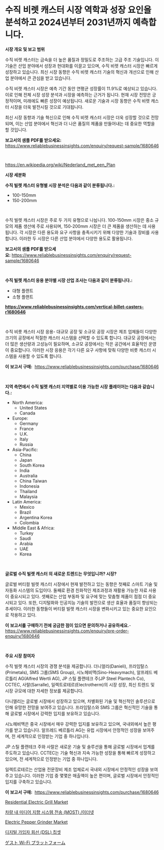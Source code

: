 <p><h1>수직 비렛 캐스터 시장 역학과 성장 요인을 분석하고 2024년부터 2031년까지 예측합니다.</h1></p><p><strong>시장 개요 및 보고 범위</strong></p>
<p><p>수직 비렛 캐스터는 금속을 더 높은 품질과 정밀도로 주조하는 고급 주조 기술입니다. 이 기술은 산업 분야에서 성장과 현대화를 이끌고 있으며, 수직 비렛 캐스터 시장은 빠르게 성장하고 있습니다. 최신 시장 동향은 수직 비렛 캐스터 기술의 혁신과 개선으로 인해 산업 분야에서 큰 관심을 받고 있습니다.</p><p>수직 비렛 캐스터 시장은 예측 기간 동안 연평균 성장률이 11.9%로 예상되고 있습니다. 이로 인해 전체 시장 성장 분석과 시장을 예측하는 근거가 됩니다. 현재 시장 전망은 긍정적이며, 미래에도 빠른 성장이 예상됩니다. 새로운 기술과 시장 동향은 수직 비렛 캐스터 시장을 더욱 발전시킬 것으로 기대됩니다.</p><p>최신 시장 동향과 기술 혁신으로 인해 수직 비렛 캐스터 시장은 더욱 성장할 것으로 전망되며, 이는 산업 분야에서 혁신과 더 나은 품질의 제품을 만들어내는 데 중요한 역할을 할 것입니다.</p></p>
<p><strong>보고서의 샘플 PDF를 받으세요:</strong> <a href="https://www.reliablebusinessinsights.com/enquiry/request-sample/1680646">https://www.reliablebusinessinsights.com/enquiry/request-sample/1680646</a></p>
<p>&nbsp;</p>
<p><a href="https://en.wikipedia.org/wiki/Nederland_met_een_Plan">https://en.wikipedia.org/wiki/Nederland_met_een_Plan</a></p>
<p><strong>시장 세분화</strong></p>
<p><strong>수직 빌렛 캐스터 유형별 시장 분석은 다음과 같이 분류됩니다.:</strong></p>
<p><ul><li>100-150mm</li><li>150-200mm</li></ul></p>
<p>&nbsp;</p>
<p><p>수직 빌렛 캐스터 시장은 주로 두 가지 유형으로 나뉩니다. 100-150mm 시장은 중소 규모의 제품 생산에 주로 사용되며, 150-200mm 시장은 더 큰 제품을 생산하는 데 사용됩니다. 각 시장은 다른 용도와 요구 사항을 충족시키기 위해 다양한 기술과 장비를 사용합니다. 이러한 두 시장은 다른 산업 분야에서 다양한 용도로 활용됩니다.</p></p>
<p><strong>보고서의 샘플 PDF를 받으세요:</strong>&nbsp;<a href="https://www.reliablebusinessinsights.com/enquiry/request-sample/1680646">https://www.reliablebusinessinsights.com/enquiry/request-sample/1680646</a></p>
<p>&nbsp;</p>
<p><strong> 수직 빌렛 캐스터 응용 분야별 시장 산업 조사는 다음과 같이 분류됩니다.:</strong></p>
<p><ul><li>대형 플랜트</li><li>소형 플랜트</li></ul></p>
<p><strong><a href="https://www.reliablebusinessinsights.com/vertical-billet-casters-r1680646">https://www.reliablebusinessinsights.com/vertical-billet-casters-r1680646</a></strong></p>
<p>&nbsp;</p>
<p><p>수직 비릇 캐스터 시장 응용- 대규모 공장 및 소규모 공장 시장은 제조 업체들이 다양한 크기의 공장에서 적절한 캐스터 시스템을 선택할 수 있도록 합니다. 대규모 공장에서는 더 많은 생산량과 고성능이 필요하며, 소규모 공장에서는 작은 공간에서 효율적인 운영이 중요합니다. 이러한 시장 응용은 각기 다른 요구 사항에 맞춰 다양한 비릇 캐스터 시스템을 사용할 수 있도록 합니다.</p></p>
<p><strong>이 보고서 구매:</strong>&nbsp; <a href="https://www.reliablebusinessinsights.com/purchase/1680646">https://www.reliablebusinessinsights.com/purchase/1680646</a></p>
<p>&nbsp;</p>
<p><strong>지역 측면에서 수직 빌렛 캐스터 지역별로 이용 가능한 시장 플레이어는 다음과 같습니다.:</strong></p>
<p><ul>
    <li>
        North America:
        <ul>
            <li>United States</li>
            <li>Canada</li>
        </ul>
    </li>
    <li>
        Europe:
        <ul>
            <li>Germany</li>
            <li>France</li>
            <li>U.K.</li>
            <li>Italy</li>
            <li>Russia</li>
        </ul>
    </li>
    <li>
        Asia-Pacific:
        <ul>
            <li>China</li>
            <li>Japan</li>
            <li>South Korea</li>
            <li>India</li>
            <li>Australia</li>
            <li>China Taiwan</li>
            <li>Indonesia</li>
            <li>Thailand</li>
            <li>Malaysia</li>
        </ul>
    </li>
    <li>
        Latin America:
        <ul>
            <li>Mexico</li>
            <li>Brazil</li>
            <li>Argentina Korea</li>
            <li>Colombia</li>
        </ul>
    </li>
    <li>
        Middle East & Africa:
        <ul>
            <li>Turkey</li>
            <li>Saudi</li>
            <li>Arabia</li>
            <li>UAE</li>
            <li>Korea</li>
        </ul>
    </li>
    </ul></p>
<p>&nbsp;</p>
<p><strong>글로벌 수직 빌렛 캐스터 의 새로운 트렌드는 무엇입니까? 시장?</strong></p>
<p><p>글로벌 버티컬 빌렛 캐스터 시장에서 현재 발전하고 있는 동향은 첫째로 스마트 기술 및 자동화 시스템의 도입이다. 둘째로 환경 친화적인 제조과정과 재활용 가능한 자료 사용이 중요시되고 있다. 셋째로는 산업 부동파 및 요구에 맞는 맞춤형 제품이 점점 더 중요시되고 있다. 또한, 디지털화와 인공지능 기술의 발전으로 생산 효율과 품질이 향상되는 추세이다. 이러한 동향들이 버티컬 빌렛 캐스터 시장을 변화시키고 있는 중요한 요인으로 작용하고 있다.</p></p>
<p><strong>이 보고서를 구매하기 전에 궁금한 점이 있으면 문의하거나 공유하세요.</strong>- <a href="https://www.reliablebusinessinsights.com/enquiry/pre-order-enquiry/1680646">https://www.reliablebusinessinsights.com/enquiry/pre-order-enquiry/1680646</a></p>
<p>&nbsp;</p>
<p><strong>주요 시장 참여자</strong></p>
<p><p>수직 빌렛 캐스터 시장의 경쟁 분석을 제공합니다. 더니얼리(Danieli), 프라임탈스(Primetals), SMS 그룹(SMS Group), 시노헤비맥(Sino-Heavymach), 알프레드 베르틀리 AG(Alfred Wertli AG), JP 스틸 플랜테크 주(JP Steel Plantech Co), CCTEC, 사랄(Sarralle), 일렉트로테르(Electrotherm)의 시장 성장, 최신 트렌드 및 시장 규모에 대한 자세한 정보를 제공합니다. </p><p>다니엘리는 글로벌 시장에서 성장하고 있으며, 차별화된 기술 및 혁신적인 솔루션으로 인해 유망한 전망을 보여주고 있습니다. 프라임탈스와 SMS 그룹은 혁신적인 기술을 통해 글로벌 시장에서 강력한 입지를 보유하고 있습니다. </p><p>시노헤비맥은 중국 시장에서 매우 강력한 입지를 보유하고 있으며, 국내외에서 높은 평가를 받고 있습니다. 알프레드 베르틀리 AG는 유럽 시장에서 안정적인 성장을 보여주며, 전 세계적으로 인정받는 기업 중 하나입니다. </p><p>JP 스틸 플랜테크 주와 사랄은 새로운 기술 및 솔루션을 통해 글로벌 시장에서 업계를 주도하고 있습니다. CCTEC는 기술 혁신과 지속 가능한 성장을 통해 빠르게 성장하고 있으며, 전 세계적으로 인정받는 기업 중 하나입니다. </p><p>일렉트로테르는 산업용 전문장비 제조 업체로서 국내외 시장에서 안정적인 성장을 보여주고 있습니다. 이러한 기업 중 몇몇은 매출액이 높은 편이며, 글로벌 시장에서 안정적인 입지를 구축하고 있습니다.</p></p>
<p><strong>이 보고서 구매:</strong>&nbsp;&nbsp;<a href="https://www.reliablebusinessinsights.com/purchase/1680646">https://www.reliablebusinessinsights.com/purchase/1680646</a></p>
<p><p><a href="https://github.com/kulaberyasin52/Market-Research-Report-List-1/blob/main/residential-electric-grill-market.md">Residential Electric Grill Market</a></p><p><a href="https://github.com/solomonbode85/Market-Research-Report-List-1/blob/main/9714817149073.md">차량 내 미디어 지향 시스템 전송 (MOST) /이더넷</a></p><p><a href="https://github.com/emnqcawl19/Market-Research-Report-List-1/blob/main/electric-pepper-grinder-market.md">Electric Pepper Grinder Market</a></p><p><a href="https://github.com/PhilToryphy7876567/Market-Research-Report-List-2/blob/main/2555508149072.md">디지털 가입자 회선 (DSL) 칩셋</a></p><p><a href="https://github.com/LizaHeller2023/Market-Research-Report-List-1/blob/main/4680153141214.md">ゲスト Wi-Fi プラットフォーム</a></p></p>